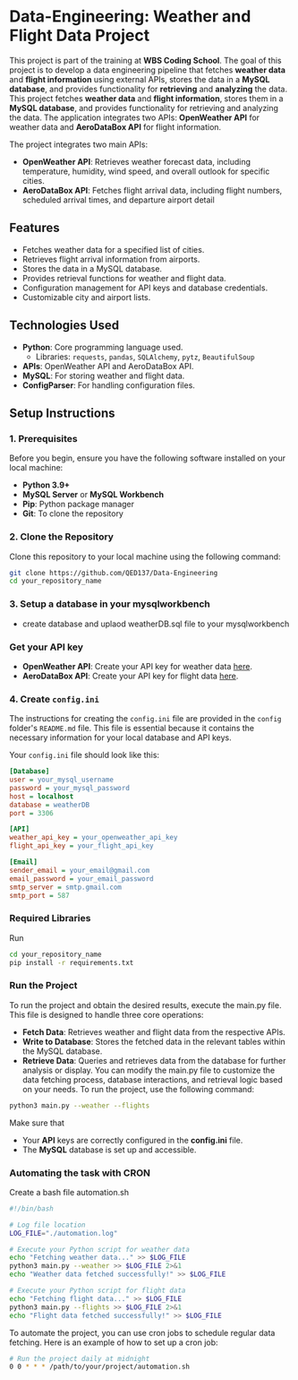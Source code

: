 # **Data-Engineering: Weather and Flight Data Project**

This project is part of the training at **WBS Coding School**. The goal of this project is to develop a data engineering pipeline that fetches **weather data** and **flight information** using external APIs, stores the data in a **MySQL database**, and provides functionality for **retrieving** and **analyzing** the data.
This project fetches **weather data** and **flight information**, stores them in a **MySQL database**, and provides functionality for retrieving and analyzing the data. The application integrates two APIs: **OpenWeather API** for weather data and **AeroDataBox API** for flight information.

The project integrates two main APIs:
- **OpenWeather API**: Retrieves weather forecast data, including temperature, humidity, wind speed, and overall outlook for specific cities.
- **AeroDataBox API**: Fetches flight arrival data, including flight numbers, scheduled arrival times, and departure airport detail

## **Features**

- Fetches weather data for a specified list of cities.
- Retrieves flight arrival information from airports.
- Stores the data in a MySQL database.
- Provides retrieval functions for weather and flight data.
- Configuration management for API keys and database credentials.
- Customizable city and airport lists.

## **Technologies Used**

- **Python**: Core programming language used.
  - Libraries: `requests`, `pandas`, `SQLAlchemy`, `pytz`, `BeautifulSoup`
- **APIs**: OpenWeather API and AeroDataBox API.
- **MySQL**: For storing weather and flight data.
- **ConfigParser**: For handling configuration files.

## **Setup Instructions**

### **1. Prerequisites**

Before you begin, ensure you have the following software installed on your local machine:

- **Python 3.9+**
- **MySQL Server** or **MySQL Workbench**
- **Pip**: Python package manager
- **Git**: To clone the repository

### **2. Clone the Repository**

Clone this repository to your local machine using the following command:

```bash
git clone https://github.com/QED137/Data-Engineering
cd your_repository_name

```
### **3. Setup a database in your mysqlworkbench**

- create database and uplaod  weatherDB.sql file to your mysqlworkbench
### **Get your API key**
- **OpenWeather API**: Create your API key for weather data [here](https://openweathermap.org/api).
- **AeroDataBox API**: Create your API key for flight data [here](https://aerodatabox.p.rapidapi.com).

### **4. Create `config.ini`**

The instructions for creating the `config.ini` file are provided in the `config` folder's `README.md` file. This file is essential because it contains the necessary information for your local database and API keys.

Your `config.ini` file should look like this:

```ini
[Database]
user = your_mysql_username
password = your_mysql_password
host = localhost
database = weatherDB
port = 3306

[API]
weather_api_key = your_openweather_api_key
flight_api_key = your_flight_api_key

[Email]
sender_email = your_email@gmail.com
email_password = your_email_password
smtp_server = smtp.gmail.com
smtp_port = 587
```
### **Required Libraries**
Run 
```bash
cd your_repository_name
pip install -r requirements.txt
```
### **Run the Project**
To run the project and obtain the desired results, execute the main.py file. This file is designed to handle three core operations:
- **Fetch Data**: Retrieves weather and flight data from the respective APIs.
- **Write to Database**: Stores the fetched data in the relevant tables within the MySQL database.
- **Retrieve Data**: Queries and retrieves data from the database for further analysis or display.
You can modify the main.py file to customize the data fetching process, database interactions, and retrieval logic based on your needs.
To run the project, use the following command:
```bash
python3 main.py --weather --flights
```
Make sure that
- Your **API** keys are correctly configured in the **config.ini** file.
- The **MySQL** database is set up and accessible.
### **Automating the task with CRON**
Create a bash file automation.sh
```bash
#!/bin/bash

# Log file location
LOG_FILE="./automation.log"

# Execute your Python script for weather data
echo "Fetching weather data..." >> $LOG_FILE
python3 main.py --weather >> $LOG_FILE 2>&1
echo "Weather data fetched successfully!" >> $LOG_FILE

# Execute your Python script for flight data
echo "Fetching flight data..." >> $LOG_FILE
python3 main.py --flights >> $LOG_FILE 2>&1
echo "Flight data fetched successfully!" >> $LOG_FILE
```
To automate the project, you can use cron jobs to schedule regular data fetching. Here is an example of how to set up a cron job:
```bash
# Run the project daily at midnight
0 0 * * * /path/to/your/project/automation.sh

